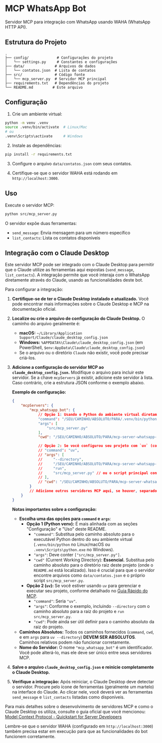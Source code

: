 # MCP WhatsApp Bot

Servidor MCP para integração com WhatsApp usando WAHA (WhatsApp HTTP API).

## Estrutura do Projeto

```
.
├── config/             # Configurações do projeto
│   └── settings.py     # Constantes e configurações
├── data/              # Arquivos de dados
│   └── contatos.json  # Lista de contatos
├── src/               # Código fonte
│   └── mcp_server.py  # Servidor MCP principal
├── requirements.txt   # Dependências do projeto
└── README.md         # Este arquivo
```

## Configuração

1. Crie um ambiente virtual:
```bash
python -m venv .venv
source .venv/bin/activate  # Linux/Mac
# ou
.venv\Scripts\activate     # Windows
```

2. Instale as dependências:
```bash
pip install -r requirements.txt
```

3. Configure o arquivo `data/contatos.json` com seus contatos.

4. Certifique-se que o servidor WAHA está rodando em `http://localhost:3000`.

## Uso

Execute o servidor MCP:
```bash
python src/mcp_server.py
```

O servidor expõe duas ferramentas:
- `send_message`: Envia mensagem para um número específico
- `list_contacts`: Lista os contatos disponíveis 

## Integração com o Claude Desktop

Este servidor MCP pode ser integrado com o Claude Desktop para permitir que o Claude utilize as ferramentas aqui expostas (`send_message`, `list_contacts`). A integração permite que você interaja com o WhatsApp diretamente através do Claude, usando as funcionalidades deste bot.

Para configurar a integração:

1.  **Certifique-se de ter o Claude Desktop instalado e atualizado.**
    Você pode encontrar mais informações sobre o Claude Desktop e MCP na documentação oficial.

2.  **Localize ou crie o arquivo de configuração do Claude Desktop.**
    O caminho do arquivo geralmente é:
    *   **macOS:** `~/Library/Application Support/Claude/claude_desktop_config.json`
    *   **Windows:** `%APPDATA%\Claude\claude_desktop_config.json` (em PowerShell, `$env:AppData\Claude\claude_desktop_config.json`)
    *   Se o arquivo ou o diretório `Claude` não existir, você pode precisar criá-los.

3.  **Adicione a configuração do servidor MCP ao `claude_desktop_config.json`.**
    Modifique o arquivo para incluir este servidor. Se a chave `mcpServers` já existir, adicione este servidor à lista. Caso contrário, crie a estrutura JSON conforme o exemplo abaixo.

    **Exemplo de configuração:**
    ```json
    {
        "mcpServers": {
            "mcp_whatsapp_bot": {
                // Opção 1: Usando o Python do ambiente virtual diretamente (recomendado para a estrutura atual deste README)
                "command": "/SEU/CAMINHO/ABSOLUTO/PARA/.venv/bin/python", // Ex no Windows: "C:\\Users\\SeuUsuario\\...\\mcp-server-whatsapp-bot\\.venv\\Scripts\\python.exe"
                "args": [
                    "src/mcp_server.py"
                ],
                "cwd": "/SEU/CAMINHO/ABSOLUTO/PARA/mcp-server-whatsapp-bot", // Ex no Windows: "C:\\Users\\SeuUsuario\\...\\mcp-server-whatsapp-bot"

                // Opção 2: Se você configurou seu projeto com `uv` (conforme o quickstart do MCP)
                // "command": "uv",
                // "args": [
                //     "--directory",
                //     "/SEU/CAMINHO/ABSOLUTO/PARA/mcp-server-whatsapp-bot",
                //     "run",
                //     "src/mcp_server.py" // ou o script principal configurado no pyproject.toml
                // ],
                // "cwd": "/SEU/CAMINHO/ABSOLUTO/PARA/mcp-server-whatsapp-bot" // cwd também pode ser necessário para uv se o script usa caminhos relativos
            }
            // Adicione outros servidores MCP aqui, se houver, separados por vírgula.
        }
    }
    ```

    **Notas importantes sobre a configuração:**
    *   **Escolha uma das opções para `command` e `args`**:
        *   **Opção 1 (Python venv):** É mais alinhada com as seções "Configuração" e "Uso" deste README.
            *   `"command"`: Substitua pelo caminho absoluto para o executável Python dentro do seu ambiente virtual (`.venv/bin/python` no Linux/macOS ou `.venv\Scripts\python.exe` no Windows).
            *   `"args"`: Deve conter `["src/mcp_server.py"]`.
            *   `"cwd"` (Current Working Directory): **Essencial.** Substitua pelo caminho absoluto para o diretório raiz deste projeto (onde o `README.md` está localizado). Isso é crucial para que o servidor encontre arquivos como `data/contatos.json` e o próprio script `src/mcp_server.py`.
        *   **Opção 2 (`uv`):** Se você estiver usando `uv` para gerenciar e executar seu projeto, conforme detalhado no [Guia Rápido do MCP](https://modelcontextprotocol.io/quickstart/server).
            *   `"command"`: Seria `"uv"`.
            *   `"args"`: Conforme o exemplo, incluindo `--directory` com o caminho absoluto para a raiz do projeto e `run src/mcp_server.py`.
            *   `"cwd"`: Pode ainda ser útil definir para o caminho absoluto da raiz do projeto.
    *   **Caminhos Absolutos:** Todos os caminhos fornecidos (`command`, `cwd`, e em `args` para `uv --directory`) **DEVEM SER ABSOLUTOS**. Caminhos relativos podem não funcionar corretamente.
    *   **Nome do Servidor:** O nome `"mcp_whatsapp_bot"` é um identificador. Você pode alterá-lo, mas ele deve ser único entre seus servidores MCP.

4.  **Salve o arquivo `claude_desktop_config.json` e reinicie completamente o Claude Desktop.**

5.  **Verifique a integração:**
    Após reiniciar, o Claude Desktop deve detectar o servidor. Procure pelo ícone de ferramentas (geralmente um martelo) na interface do Claude. Ao clicar nele, você deverá ver as ferramentas `send_message` e `list_contacts` listadas como disponíveis.

Para mais detalhes sobre o desenvolvimento de servidores MCP e como o Claude Desktop os utiliza, consulte o guia oficial que você mencionou:
[Model Context Protocol - Quickstart for Server Developers](https://modelcontextprotocol.io/quickstart/server)

Lembre-se que o servidor WAHA (configurado em `http://localhost:3000`) também precisa estar em execução para que as funcionalidades do bot funcionem corretamente. 